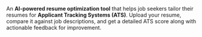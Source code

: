 An **AI-powered resume optimization tool** that helps job seekers tailor their resumes for **Applicant Tracking Systems (ATS)**. Upload your resume, compare it against job descriptions, and get a detailed ATS score along with actionable feedback for improvement.

